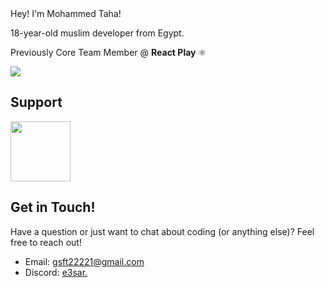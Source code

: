 <div align="centerr">
<!--<img src="./banner.svg" />-->
Hey! I'm Mohammed Taha!

18-year-old muslim developer from Egypt.

Previously Core Team Member @ **React Play** ⚛
</div>

<p align="centerr">
    <img src="https://go-skill-icons.vercel.app/api/icons?theme=light&perline=10&i=html,css,js,ts,sass,tailwind,react,next,redux,vite,electron,nodejs,express,hono,mongo,supabase,firebase,_,_,_,pnpm,yarn,git,vscode,figma,vercel" />
</p>

## Support

<a href="https://ko-fi.com/taha"><img height="96px" src="https://storage.ko-fi.com/cdn/brandasset/kofi_bg_tag_white.png" /></a>

## Get in Touch!

Have a question or just want to chat about coding (or anything else)? Feel free to reach out!

- Email: gsft22221@gmail.com
- Discord: [e3sar.](https://discordapp.com/users/737008889194741810)
